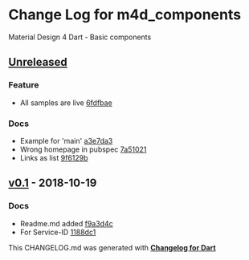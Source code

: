 # Change Log for m4d_components
Material Design 4 Dart - Basic components

## [Unreleased](http://github.com/mikemitterer/m4d_components/compare/v0.1...HEAD)

### Feature
* All samples are live [6fdfbae](https://github.com/mikemitterer/m4d_components/commit/6fdfbae28d779efec5990fe65dd58f06dedd4d7f)

### Docs
* Example for 'main' [a3e7da3](https://github.com/mikemitterer/m4d_components/commit/a3e7da38dad46ba2d42ecfa6c5db6958d5bb3bb3)
* Wrong homepage in pubspec [7a51021](https://github.com/mikemitterer/m4d_components/commit/7a5102150ba290606170ac322aec038cd7cb370d)
* Links as list [9f6129b](https://github.com/mikemitterer/m4d_components/commit/9f6129b7480a04fa3eff39b36d5fca89694ab864)

## [v0.1](http://github.com/mikemitterer/m4d_components/compare/v0.1) - 2018-10-19

### Docs
* Readme.md added [f9a3d4c](https://github.com/mikemitterer/m4d_components/commit/f9a3d4cf7be3fca5c38142cd12824b0480b1fcf6)
* For Service-ID [1188dc1](https://github.com/mikemitterer/m4d_components/commit/1188dc10a0886ad093f9b154573ccae6c46b9305)


This CHANGELOG.md was generated with [**Changelog for Dart**](https://pub.dartlang.org/packages/changelog)
